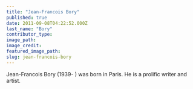 ```yaml
---
title: "Jean-Francois Bory"
published: true
date: 2011-09-08T04:22:52.000Z
last_name: "Bory"
contributor_type:
image_path:
image_credit:
featured_image_path:
slug: jean-francois-bory
---
```


Jean-Francois Bory (1939- ) was born in Paris. He is a prolific writer and artist.

